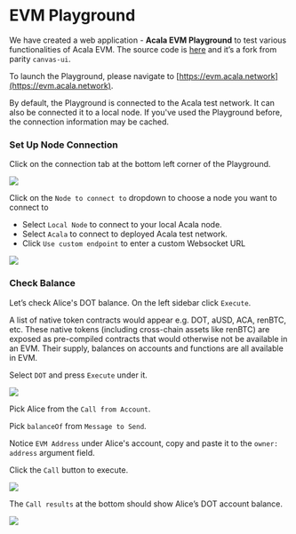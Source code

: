 # EVM Playground

We have created a web application - **Acala EVM Playground** to test various functionalities of Acala EVM. The source code is [here](https://github.com/AcalaNetwork/evm-playground) and it’s a fork from parity `canvas-ui`.

To launch the Playground, please navigate to [https://evm.acala.network](https://evm.acala.network).

By default, the Playground is connected to the Acala test network. It can also be connected it to a local node. If you've used the Playground before, the connection information may be cached.

### Set Up Node Connection

Click on the connection tab at the bottom left corner of the Playground.

![](https://i.imgur.com/9qnD9Gq.png)

Click on the `Node to connect to` dropdown to choose a node you want to connect to

* Select `Local Node` to connect to your local Acala node.
* Select `Acala` to connect to deployed Acala test network.
* Click `Use custom endpoint` to enter a custom Websocket URL

![](https://i.imgur.com/eHAdxLb.png)

### Check Balance

Let’s check Alice's DOT balance. On the left sidebar click `Execute`. 

A list of native token contracts would appear e.g. DOT, aUSD, ACA, renBTC, etc. These native tokens \(including cross-chain assets like renBTC\) are exposed as pre-compiled contracts that would otherwise not be available in an EVM. Their supply, balances on accounts and functions are all available in EVM.

Select `DOT` and press `Execute` under it.

![](https://i.imgur.com/gGqwRZM.png)

Pick Alice from the `Call from Account`. 

Pick `balanceOf` from `Message to Send`. 

Notice `EVM Address` under Alice's account, copy and paste it to the `owner: address` argument field. 

Click the `Call` button to execute.

![](https://i.imgur.com/8XQSarA.png)

The `Call results` at the bottom should show Alice’s DOT account balance.

![](https://i.imgur.com/2TNjbUM.png)

